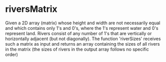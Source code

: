 # riversMatrix
Given a 2D array (matrix) whose height and width are not necessarily equal and which contains only 1's and 0's, where the 1's represent water and 0's represent land. Rivers consist of any number of 1's that are vertically or horizontally adjacent (but not diagonally). The function 'riverSizes' receives such a matrix as input and returns an array containing the sizes of all rivers in the matrix (the sizes of rivers in the output array follows no specific order)
